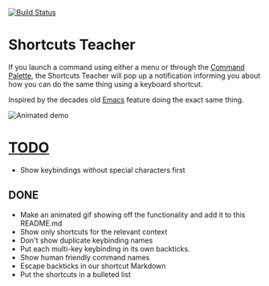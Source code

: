 [![Build Status](https://travis-ci.org/walles/atom-shortcuts-teacher.svg?branch=master)](https://travis-ci.org/walles/atom-shortcuts-teacher)

# Shortcuts Teacher

If you launch a command using either a menu or through the [Command
Palette](https://atom.io/packages/command-palette), the Shortcuts Teacher will
pop up a notification informing you about how you can do the same thing using a
keyboard shortcut.

Inspired by the decades old [Emacs](https://www.gnu.org/software/emacs/)
feature doing the exact same thing.

![Animated demo](https://github.com/walles/atom-shortcuts-teacher/raw/master/demo.gif)

# [TODO](https://github.com/walles/atom-shortcuts-teacher)
* Show keybindings without special characters first

## DONE
* Make an animated gif showing off the functionality and add it to this
  README.md
* Show only shortcuts for the relevant context
* Don't show duplicate keybinding names
* Put each multi-key keybinding in its own backticks.
* Show human friendly command names
* Escape backticks in our shortcut Markdown
* Put the shortcuts in a bulleted list
